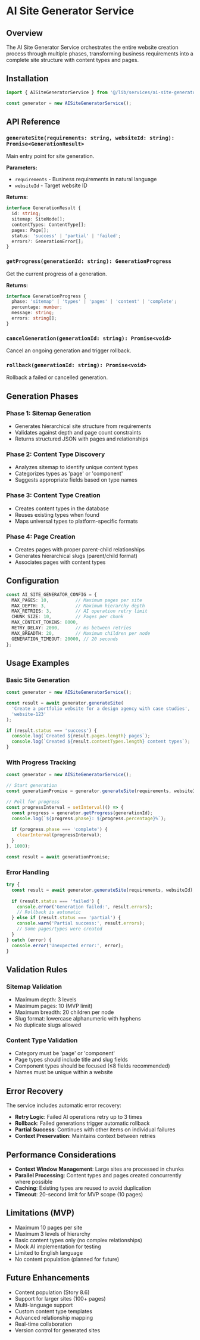 # AI Site Generator Service

## Overview

The AI Site Generator Service orchestrates the entire website creation process through multiple phases, transforming business requirements into a complete site structure with content types and pages.

## Installation

```typescript
import { AISiteGeneratorService } from '@/lib/services/ai-site-generator';

const generator = new AISiteGeneratorService();
```

## API Reference

### `generateSite(requirements: string, websiteId: string): Promise<GenerationResult>`

Main entry point for site generation.

**Parameters:**
- `requirements` - Business requirements in natural language
- `websiteId` - Target website ID

**Returns:**
```typescript
interface GenerationResult {
  id: string;
  sitemap: SiteNode[];
  contentTypes: ContentType[];
  pages: Page[];
  status: 'success' | 'partial' | 'failed';
  errors?: GenerationError[];
}
```

### `getProgress(generationId: string): GenerationProgress`

Get the current progress of a generation.

**Returns:**
```typescript
interface GenerationProgress {
  phase: 'sitemap' | 'types' | 'pages' | 'content' | 'complete';
  percentage: number;
  message: string;
  errors: string[];
}
```

### `cancelGeneration(generationId: string): Promise<void>`

Cancel an ongoing generation and trigger rollback.

### `rollback(generationId: string): Promise<void>`

Rollback a failed or cancelled generation.

## Generation Phases

### Phase 1: Sitemap Generation
- Generates hierarchical site structure from requirements
- Validates against depth and page count constraints
- Returns structured JSON with pages and relationships

### Phase 2: Content Type Discovery
- Analyzes sitemap to identify unique content types
- Categorizes types as 'page' or 'component'
- Suggests appropriate fields based on type names

### Phase 3: Content Type Creation
- Creates content types in the database
- Reuses existing types when found
- Maps universal types to platform-specific formats

### Phase 4: Page Creation
- Creates pages with proper parent-child relationships
- Generates hierarchical slugs (parent/child format)
- Associates pages with content types

## Configuration

```typescript
const AI_SITE_GENERATOR_CONFIG = {
  MAX_PAGES: 10,          // Maximum pages per site
  MAX_DEPTH: 3,           // Maximum hierarchy depth
  MAX_RETRIES: 3,         // AI operation retry limit
  CHUNK_SIZE: 10,         // Pages per chunk
  MAX_CONTEXT_TOKENS: 8000,
  RETRY_DELAY: 2000,      // ms between retries
  MAX_BREADTH: 20,        // Maximum children per node
  GENERATION_TIMEOUT: 20000, // 20 seconds
};
```

## Usage Examples

### Basic Site Generation

```typescript
const generator = new AISiteGeneratorService();

const result = await generator.generateSite(
  'Create a portfolio website for a design agency with case studies',
  'website-123'
);

if (result.status === 'success') {
  console.log(`Created ${result.pages.length} pages`);
  console.log(`Created ${result.contentTypes.length} content types`);
}
```

### With Progress Tracking

```typescript
const generator = new AISiteGeneratorService();

// Start generation
const generationPromise = generator.generateSite(requirements, websiteId);

// Poll for progress
const progressInterval = setInterval(() => {
  const progress = generator.getProgress(generationId);
  console.log(`${progress.phase}: ${progress.percentage}%`);
  
  if (progress.phase === 'complete') {
    clearInterval(progressInterval);
  }
}, 1000);

const result = await generationPromise;
```

### Error Handling

```typescript
try {
  const result = await generator.generateSite(requirements, websiteId);
  
  if (result.status === 'failed') {
    console.error('Generation failed:', result.errors);
    // Rollback is automatic
  } else if (result.status === 'partial') {
    console.warn('Partial success:', result.errors);
    // Some pages/types were created
  }
} catch (error) {
  console.error('Unexpected error:', error);
}
```

## Validation Rules

### Sitemap Validation
- Maximum depth: 3 levels
- Maximum pages: 10 (MVP limit)
- Maximum breadth: 20 children per node
- Slug format: lowercase alphanumeric with hyphens
- No duplicate slugs allowed

### Content Type Validation
- Category must be 'page' or 'component'
- Page types should include title and slug fields
- Component types should be focused (≤8 fields recommended)
- Names must be unique within a website

## Error Recovery

The service includes automatic error recovery:
- **Retry Logic**: Failed AI operations retry up to 3 times
- **Rollback**: Failed generations trigger automatic rollback
- **Partial Success**: Continues with other items on individual failures
- **Context Preservation**: Maintains context between retries

## Performance Considerations

- **Context Window Management**: Large sites are processed in chunks
- **Parallel Processing**: Content types and pages created concurrently where possible
- **Caching**: Existing types are reused to avoid duplication
- **Timeout**: 20-second limit for MVP scope (10 pages)

## Limitations (MVP)

- Maximum 10 pages per site
- Maximum 3 levels of hierarchy
- Basic content types only (no complex relationships)
- Mock AI implementation for testing
- Limited to English language
- No content population (planned for future)

## Future Enhancements

- Content population (Story 8.6)
- Support for larger sites (100+ pages)
- Multi-language support
- Custom content type templates
- Advanced relationship mapping
- Real-time collaboration
- Version control for generated sites
